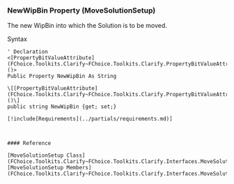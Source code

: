 ﻿### NewWipBin Property (MoveSolutionSetup)

The new WipBin into which the Solution is to be moved.

Syntax

```vbnet
' Declaration
<[PropertyBitValueAttribute](FChoice.Toolkits.Clarify~FChoice.Toolkits.Clarify.PropertyBitValueAttribute.md)()>
Public Property NewWipBin As String

\[[PropertyBitValueAttribute](FChoice.Toolkits.Clarify~FChoice.Toolkits.Clarify.PropertyBitValueAttribute.md)()\]
public string NewWipBin {get; set;}

[!include[Requirements](../partials/requirements.md)]



#### Reference

[MoveSolutionSetup Class](FChoice.Toolkits.Clarify~FChoice.Toolkits.Clarify.Interfaces.MoveSolutionSetup.md)  
[MoveSolutionSetup Members](FChoice.Toolkits.Clarify~FChoice.Toolkits.Clarify.Interfaces.MoveSolutionSetup_members.md)